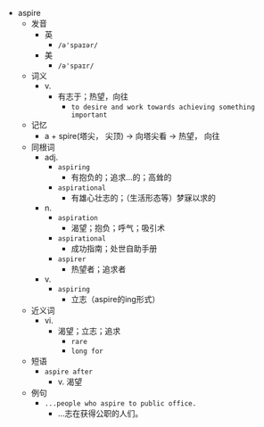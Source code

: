 - aspire
  - 发音
    - 英
      - `/ə'spaɪər/`
    - 美
      - `/ə'spaɪr/`
  - 词义
    - v.
      - 有志于；热望，向往
        - `to desire and work towards achieving something important`
  - 记忆
    - a + spire(塔尖， 尖顶) → 向塔尖看 → 热望， 向往
  - 同根词
    - adj.
      - `aspiring`
        - 有抱负的；追求…的；高耸的
      - `aspirational`
        - 有雄心壮志的；（生活形态等）梦寐以求的
    - n.
      - `aspiration`
        - 渴望；抱负；呼气；吸引术
      - `aspirational`
        - 成功指南；处世自助手册
      - `aspirer`
        - 热望者；追求者
    - v.
      - `aspiring`
        - 立志（aspire的ing形式）
  - 近义词
    - vi.
      - 渴望；立志；追求
        - `rare`
        - `long for`
  - 短语
    - `aspire after`
      - v. 渴望 
  - 例句
    - `...people who aspire to public office.`
      - …志在获得公职的人们。

